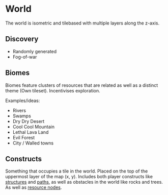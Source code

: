 # World

The world is isometric and tilebased with multiple layers along the z-axis.

## Discovery

* Randomly generated
* Fog-of-war

## Biomes

Biomes feature clusters of resources that are related as well as a distinct theme (Own tileset).
Incentivises exploration.

Examples/ideas:
* Rivers
* Swamps
* Dry Dry Desert
* Cool Cool Mountain
* Lethal Lava Land
* Evil Forest
* City / Walled towns

## Constructs

Something that occupies a tile in the world. Placed on the top of the uppermost layer of the map (x, y). Includes both player constructs like [structures](./02_structure.md) and [paths](./03_logistics.md), as well as obstacles in the world like rocks and trees. As well as [resource nodes](./01_resource_node.md).

